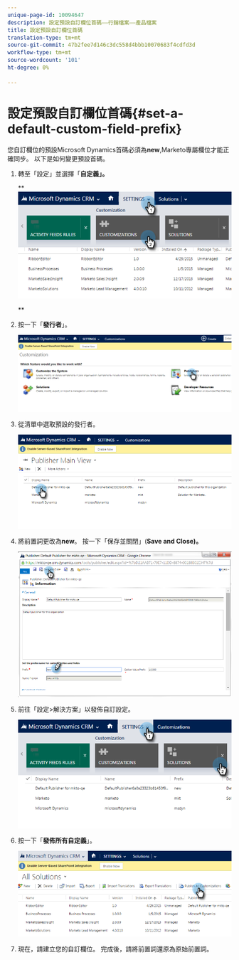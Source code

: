 ```yaml
---
unique-page-id: 10094647
description: 設定預設自訂欄位首碼——行銷檔案——產品檔案
title: 設定預設自訂欄位首碼
translation-type: tm+mt
source-git-commit: 47b2fee7d146c3dc558d4bbb10070683f4cdfd3d
workflow-type: tm+mt
source-wordcount: '101'
ht-degree: 0%

---
```



# 設定預設自訂欄位首碼{#set-a-default-custom-field-prefix}

您自訂欄位的預設Microsoft Dynamics首碼必須為&#x200B;**new**,Marketo專屬欄位才能正確同步。 以下是如何變更預設首碼。

1. 轉至「設定」並選擇「**自定義」。**

   ** ![](assets/image2015-10-9-11-3a18-3a8.png)

   **

1. 按一下「**發行者**」。

   ![](assets/image2015-10-9-11-3a19-3a39.png)

1. 從清單中選取預設的發行者。

   ![](assets/image2015-10-9-11-3a2-3a45.png)

1. 將前置詞更改為&#x200B;**new**。 按一下「保存並關閉」(**Save and Close)。**

   ![](assets/image2015-10-9-11-3a9-3a17.png)

1. 前往「設定>解決方案」以發佈自訂設定。

   ![](assets/image2015-10-9-11-3a12-3a43.png)

1. 按一下「**發佈所有自定義**」。

   ![](assets/image2015-10-9-11-3a14-3a42.png)

1. 現在，請建立您的自訂欄位。 完成後，請將前置詞還原為原始前置詞。

